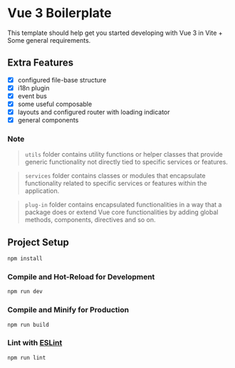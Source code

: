 # Vue 3 Boilerplate

This template should help get you started developing with Vue 3 in Vite + Some general requirements.

## Extra Features

- [x] configured file-base structure
- [x] i18n plugin
- [x] event bus
- [x] some useful composable
- [x] layouts and configured router with loading indicator
- [x] general components

### Note

> `utils` folder contains utility functions or helper classes that provide generic functionality not directly tied to specific services or features.

> `services` folder contains classes or modules that encapsulate functionality related to specific services or features within the application.

> `plug-in` folder contains encapsulated functionalities in a way that a package does or extend Vue core functionalities by adding global methods, components, directives and so on.

## Project Setup

```sh
npm install
```

### Compile and Hot-Reload for Development

```sh
npm run dev
```

### Compile and Minify for Production

```sh
npm run build
```

### Lint with [ESLint](https://eslint.org/)

```sh
npm run lint
```
